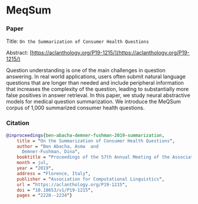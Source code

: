 # MeqSum

### Paper

Title: `On the Summarization of Consumer Health Questions`

Abstract: [https://aclanthology.org/P19-1215/](https://aclanthology.org/P19-1215/)

Question understanding is one of the main challenges in question answering. In real world 
applications, users often submit natural language questions that are longer than needed 
and include peripheral information that increases the complexity of the question, leading 
to substantially more false positives in answer retrieval. In this paper, we study neural 
abstractive models for medical question summarization. We introduce the MeQSum corpus of 
1,000 summarized consumer health questions.


### Citation

```bibtex
@inproceedings{ben-abacha-demner-fushman-2019-summarization,
    title = "On the Summarization of Consumer Health Questions",
    author = "Ben Abacha, Asma  and
      Demner-Fushman, Dina",
    booktitle = "Proceedings of the 57th Annual Meeting of the Association for Computational Linguistics",
    month = jul,
    year = "2019",
    address = "Florence, Italy",
    publisher = "Association for Computational Linguistics",
    url = "https://aclanthology.org/P19-1215",
    doi = "10.18653/v1/P19-1215",
    pages = "2228--2234"}
```
